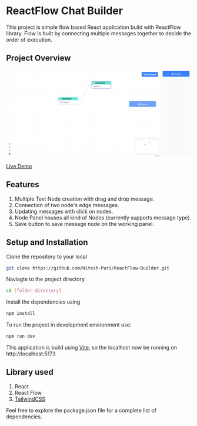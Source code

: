 # ReactFlow Chat Builder

This project is simple flow based React application build with ReactFlow library. Flow is built by connecting multiple messages together to decide the order of execution.

## Project Overview

![](https://github.com/Hitesh-Puri/ReactFlow-Builder/blob/main/Demo.png)

[Live Demo](https://messageflow.netlify.app/)

## Features

1. Multiple Text Node creation with drag and drop message.
2. Connection of two node's edge messages.
3. Updating messages with click on nodes.
4. Node Panel houses all kind of Nodes (currently supports message type).
5. Save button to save message node on the working panel.

## Setup and Installation

Clone the repository to your local

```bash
git clone https://github.com/Hitesh-Puri/ReactFlow-Builder.git
```

Naviagte to the project directory

```bash
cd [folder-directory]
```

Install the dependencies using

```bash
npm install
```

To run the project in development environment use:

```bash
npm run dev
```

This application is build using [Vite](https://vitejs.dev/), so the localhost now be running on http://localhost:5173

## Library used

1. React
2. React Flow
3. [TailwindCSS](https://tailwindcss.com/docs/guides/vite)

Feel free to explore the package.json file for a complete list of dependencies.
